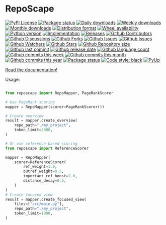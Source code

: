 # RepoScape

[![PyPI License](https://img.shields.io/pypi/l/reposcape.svg)](https://pypi.org/project/reposcape/)
[![Package status](https://img.shields.io/pypi/status/reposcape.svg)](https://pypi.org/project/reposcape/)
[![Daily downloads](https://img.shields.io/pypi/dd/reposcape.svg)](https://pypi.org/project/reposcape/)
[![Weekly downloads](https://img.shields.io/pypi/dw/reposcape.svg)](https://pypi.org/project/reposcape/)
[![Monthly downloads](https://img.shields.io/pypi/dm/reposcape.svg)](https://pypi.org/project/reposcape/)
[![Distribution format](https://img.shields.io/pypi/format/reposcape.svg)](https://pypi.org/project/reposcape/)
[![Wheel availability](https://img.shields.io/pypi/wheel/reposcape.svg)](https://pypi.org/project/reposcape/)
[![Python version](https://img.shields.io/pypi/pyversions/reposcape.svg)](https://pypi.org/project/reposcape/)
[![Implementation](https://img.shields.io/pypi/implementation/reposcape.svg)](https://pypi.org/project/reposcape/)
[![Releases](https://img.shields.io/github/downloads/phil65/reposcape/total.svg)](https://github.com/phil65/reposcape/releases)
[![Github Contributors](https://img.shields.io/github/contributors/phil65/reposcape)](https://github.com/phil65/reposcape/graphs/contributors)
[![Github Discussions](https://img.shields.io/github/discussions/phil65/reposcape)](https://github.com/phil65/reposcape/discussions)
[![Github Forks](https://img.shields.io/github/forks/phil65/reposcape)](https://github.com/phil65/reposcape/forks)
[![Github Issues](https://img.shields.io/github/issues/phil65/reposcape)](https://github.com/phil65/reposcape/issues)
[![Github Issues](https://img.shields.io/github/issues-pr/phil65/reposcape)](https://github.com/phil65/reposcape/pulls)
[![Github Watchers](https://img.shields.io/github/watchers/phil65/reposcape)](https://github.com/phil65/reposcape/watchers)
[![Github Stars](https://img.shields.io/github/stars/phil65/reposcape)](https://github.com/phil65/reposcape/stars)
[![Github Repository size](https://img.shields.io/github/repo-size/phil65/reposcape)](https://github.com/phil65/reposcape)
[![Github last commit](https://img.shields.io/github/last-commit/phil65/reposcape)](https://github.com/phil65/reposcape/commits)
[![Github release date](https://img.shields.io/github/release-date/phil65/reposcape)](https://github.com/phil65/reposcape/releases)
[![Github language count](https://img.shields.io/github/languages/count/phil65/reposcape)](https://github.com/phil65/reposcape)
[![Github commits this week](https://img.shields.io/github/commit-activity/w/phil65/reposcape)](https://github.com/phil65/reposcape)
[![Github commits this month](https://img.shields.io/github/commit-activity/m/phil65/reposcape)](https://github.com/phil65/reposcape)
[![Github commits this year](https://img.shields.io/github/commit-activity/y/phil65/reposcape)](https://github.com/phil65/reposcape)
[![Package status](https://codecov.io/gh/phil65/reposcape/branch/main/graph/badge.svg)](https://codecov.io/gh/phil65/reposcape/)
[![Code style: black](https://img.shields.io/badge/code%20style-black-000000.svg)](https://github.com/psf/black)
[![PyUp](https://pyup.io/repos/github/phil65/reposcape/shield.svg)](https://pyup.io/repos/github/phil65/reposcape/)

[Read the documentation!](https://phil65.github.io/reposcape/)


Usage:

```python

from reposcape import RepoMapper, PageRankScorer

# Use PageRank scoring
mapper = RepoMapper(scorer=PageRankScorer())

# Create overview
result = mapper.create_overview(
    repo_path="./my_project",
    token_limit=2000,
)

# Or use reference-based scoring
from reposcape import ReferenceScorer

mapper = RepoMapper(
    scorer=ReferenceScorer(
        ref_weight=1.0,
        outref_weight=0.5,
        important_ref_boost=2.0,
        distance_decay=0.5,
    )
)
# Create focused view
result = mapper.create_focused_view(
    files=["src/main.py"],
    repo_path="./my_project",
    token_limit=1000,
)
```
